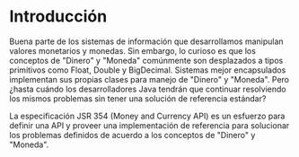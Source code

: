 # Introducción

Buena parte de los sistemas de información que desarrollamos manipulan valores monetarios y monedas. Sin embargo, lo curioso es que los conceptos de "Dinero" y "Moneda" comúnmente son desplazados a tipos primitivos como Float, Double y BigDecimal. Sistemas mejor encapsulados implementan sus propias clases para manejo de "Dinero" y "Moneda". Pero ¿hasta cuándo los desarrolladores Java tendrán que continuar resolviendo los mismos problemas sin tener una solución de referencia estándar?

La especificación JSR 354 (Money and Currency API) es un esfuerzo para definir una API y proveer una implementación de referencia para solucionar los problemas definidos de acuerdo a los conceptos de "Dinero" y "Moneda".
